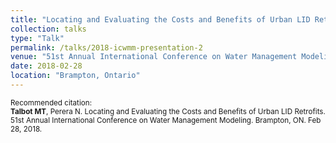 ```yaml
---
title: "Locating and Evaluating the Costs and Benefits of Urban LID Retrofits"
collection: talks
type: "Talk"
permalink: /talks/2018-icwmm-presentation-2
venue: "51st Annual International Conference on Water Management Modeling"
date: 2018-02-28
location: "Brampton, Ontario"
---
```


<p style="font-size: smaller">Recommended citation:<br />
<b>Talbot MT</b>, Perera N. Locating and Evaluating the Costs and Benefits of Urban LID Retrofits. 51st Annual International Conference on Water Management Modeling. Brampton, ON. Feb 28, 2018.
</p>